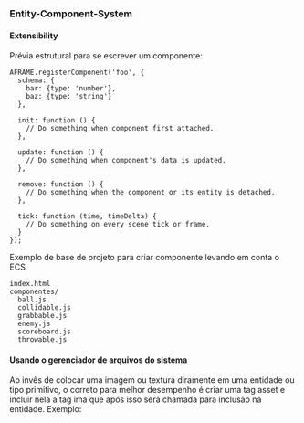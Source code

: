 ### Entity-Component-System
#### Extensibility
Prévia estrutural para se escrever um componente:
```
AFRAME.registerComponent('foo', {
  schema: {
    bar: {type: 'number'},
    baz: {type: 'string'}
  },

  init: function () {
    // Do something when component first attached.
  },

  update: function () {
    // Do something when component's data is updated.
  },

  remove: function () {
    // Do something when the component or its entity is detached.
  },

  tick: function (time, timeDelta) {
    // Do something on every scene tick or frame.
  }
});
```

Exemplo de base de projeto para criar componente levando em conta o ECS
```
index.html 
componentes/ 
  ball.js 
  collidable.js 
  grabbable.js 
  enemy.js 
  scoreboard.js 
  throwable.js
```

#### Usando o gerenciador de arquivos do sistema
Ao invês de colocar uma imagem ou textura diramente em uma entidade ou tipo primitivo, o correto para melhor desempenho é criar uma tag asset e incluir nela a tag ima que após isso será chamada para inclusão na entidade. Exemplo:<br>
```

```